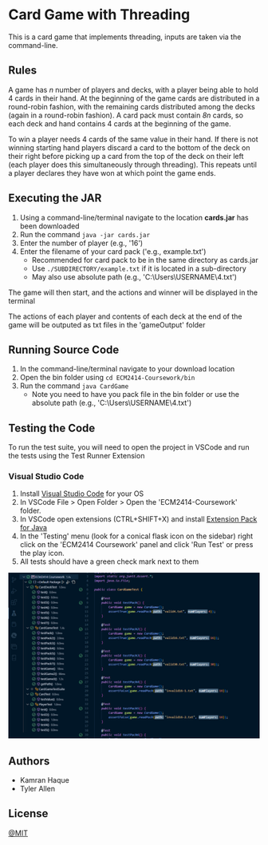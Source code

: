 # Card Game with Threading

This is a card game that implements threading, inputs are taken via the command-line.

## Rules

A game has _n_ number of players and decks, with a player being able to hold 4 cards in their hand. At the beginning of the game cards are distributed in a round-robin fashion, with the remaining cards distributed among the decks (again in a round-robin fashion). A card pack must contain _8n_ cards, so each deck and hand contains 4 cards at the beginning of the game.

To win a player needs 4 cards of the same value in their hand. If there is not winning starting hand players discard a card to the bottom of the deck on their right before picking up a card from the top of the deck on their left (each player does this simultaneously through threading). This repeats until a player declares they have won at which point the game ends.

## Executing the JAR

1.  Using a command-line/terminal navigate to the location __cards.jar__ has been downloaded
2.  Run the command `java -jar cards.jar`
3.  Enter the number of player  (e.g., '16')
4.  Enter the filename of your card pack ('e.g., example.txt')
    - Recommended for card pack to be in the same directory as cards.jar
    - Use `./SUBDIRECTORY/example.txt` if it is located in a sub-directory
    - May also use absolute path (e.g., 'C:\Users\USERNAME\4.txt')

The game will then start, and the actions and winner will be displayed in the terminal

The actions of each player and contents of each deck at the end of the game will be outputed as txt files in the 'gameOutput' folder

## Running Source Code

1. In the command-line/terminal navigate to your download location
2. Open the bin folder using `cd ECM2414-Coursework/bin`
3. Run the command `java CardGame`
   - Note you need to have you pack file in the bin folder or use the absolute path (e.g., 'C:\Users\USERNAME\4.txt')

## Testing the Code

To run the test suite, you will need to open the project in VSCode and run the tests using the Test Runner Extension


### Visual Studio Code

1. Install [Visual Studio Code](https://code.visualstudio.com/download) for your OS
2. In VSCode File > Open Folder > Open the 'ECM2414-Coursework' folder.
3. In VSCode open extensions (CTRL+SHIFT+X) and install  [Extension Pack for Java](https://marketplace.visualstudio.com/items?itemName=vscjava.vscode-java-pack)
4. In the 'Testing' menu (look for a conical flask icon on the sidebar) right click on the 'ECM2414 Coursework' panel and click 'Run Test' or press the play icon.
5. All tests should have a green check mark next to them

![Example](/res/Example.PNG)

## Authors

- Kamran Haque
- Tyler Allen

## License

[@MIT](https://github.com/backfootdrive/Threading-with-Cards/blob/main/LICENSE.md)
